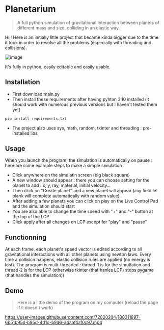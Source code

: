 # Planetarium
> A full python simulation of gravitational interaction between planets of different mass and size, colliding in an elastic way.

Hi ! Here is an initially little project that became kinda bigger due to the time it took in order to resolve all the problems (especially with threading and collisions).

![image](https://user-images.githubusercontent.com/72820204/188311953-ee312954-b415-4add-8e9d-1ec2c086a01e.png)


It's fully in python, easily editable and easily usable.

## Installation
* First download main.py
* Then install these requirements after having pyhton 3.10 installed (it should work with numerous previous versions but I haven't tested them yet)
```py
pip install requirements.txt
```
* The project also uses sys, math, random, tkinter and threading : pre-installed libs

## Usage
When you launch the program, the simulation is automatically on pause : here are some example steps to make a simple simulation :
* Click anywhere on the simulatin screen (big black square)
* A new window should appear : there you can choose setting for the planet to add : x, y, ray, material, initial velocity...
* Then click on "Create planet" and a new planet will appear (any field let blank will complete automatically with random value)
* After adding a few planets you can click on play on the Live Control Pad and the simulation should start
* You are also able to change the time speed with "+" and "-" button at the top of the LCP
* Click apply after all changes on LCP except for "play" and "pause"

## Functionning
At each frame, each planet's speed vector is edited according to all gravitational interactions with all other planets using newton laws. Every time a collision happens, elastic collision rules are applied (no energy is lost). The program is multi-threaded : thread-1 is for the simultation and thread-2 is for the LCP (otherwise tkinter (that hanles LCP) stops pygame (that handles the simulation))

## Demo
> Here is a little demo of the program on my computer (reload the page if it doesn't work)

https://user-images.githubusercontent.com/72820204/188311897-6b51b95d-b95d-4d1d-b9d6-a4aaf4af0c97.mp4


